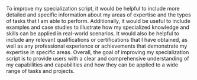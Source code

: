 To improve my specialization script, it would be helpful to include more detailed and specific information about my areas of expertise and the types of tasks that I am able to perform. Additionally, it would be useful to include examples and case studies to illustrate how my specialized knowledge and skills can be applied in real-world scenarios. It would also be helpful to include any relevant qualifications or certifications that I have obtained, as well as any professional experience or achievements that demonstrate my expertise in specific areas. Overall, the goal of improving my specialization script is to provide users with a clear and comprehensive understanding of my capabilities and capabilities and how they can be applied to a wide range of tasks and projects.